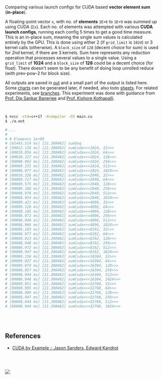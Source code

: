 Comparing various launch configs for CUDA based **vector element sum**
(**in-place**).

A floating-point vector `x`, with no. of **elements** `1E+6` to `1E+9` was
summed up using CUDA (`Σx`). Each no. of elements was attempted with
various **CUDA launch configs**, running each config 5 times to get a good
time measure. This is an in-place sum, meaning the single sum values is
calculated entirely by the GPU. This is done using either 2 (if `grid_limit`
is `1024`) or 3 kernel calls (otherwise). A `block_size` of `128`
(decent choice for sum) is used for *2nd* kernel, if there are 3 kernels.
Sum here represents any reduction operation that processes several values
to a single value. Using a `grid_limit` of **1024** and a `block_size` of
**128** could be a decent choice (for float). There doesn't seem to be
any benefit of doing loop unrolled reduce (with prev-pow-2 for block size).

All outputs are saved in [out](out/) and a small part of the output is listed
here. Some [charts] can be generated later, if needed, also todo [sheets]. For
related experiments, see [branches]. This experiment was done with guidance
from [Prof. Dip Sankar Banerjee] and [Prof. Kishore Kothapalli].


<br>

```bash
$ nvcc -std=c++17 -Xcompiler -O3 main.cu
$ ./a.out

# ...
#
# # Elements 1e+09
# [01443.514 ms] [21.300482] sumSeq
# [00012.136 ms] [21.300482] sumCuda<<<1024, 32>>>
# [00010.856 ms] [21.300482] sumCuda<<<1024, 64>>>
# [00010.127 ms] [21.300482] sumCuda<<<1024, 128>>>
# [00008.992 ms] [21.300482] sumCuda<<<1024, 256>>>
# [00009.231 ms] [21.300482] sumCuda<<<1024, 512>>>
# [00008.977 ms] [21.300482] sumCuda<<<1024, 1024>>>
# [00010.326 ms] [21.300482] sumCuda<<<2048, 32>>>
# [00009.717 ms] [21.300482] sumCuda<<<2048, 64>>>
# [00009.575 ms] [21.300482] sumCuda<<<2048, 128>>>
# [00009.188 ms] [21.300482] sumCuda<<<2048, 256>>>
# [00008.978 ms] [21.300482] sumCuda<<<2048, 512>>>
# [00008.954 ms] [21.300482] sumCuda<<<2048, 1024>>>
# [00009.421 ms] [21.300482] sumCuda<<<4096, 32>>>
# [00009.120 ms] [21.300482] sumCuda<<<4096, 64>>>
# [00009.105 ms] [21.300482] sumCuda<<<4096, 128>>>
# [00008.972 ms] [21.300482] sumCuda<<<4096, 256>>>
# [00008.949 ms] [21.300482] sumCuda<<<4096, 512>>>
# [00008.966 ms] [21.300482] sumCuda<<<4096, 1024>>>
# [00009.103 ms] [21.300482] sumCuda<<<8192, 32>>>
# [00008.977 ms] [21.300482] sumCuda<<<8192, 64>>>
# [00009.013 ms] [21.300482] sumCuda<<<8192, 128>>>
# [00008.948 ms] [21.300482] sumCuda<<<8192, 256>>>
# [00008.972 ms] [21.300482] sumCuda<<<8192, 512>>>
# [00008.947 ms] [21.300482] sumCuda<<<8192, 1024>>>
# [00009.156 ms] [21.300482] sumCuda<<<16384, 32>>>
# [00009.037 ms] [21.300482] sumCuda<<<16384, 64>>>
# [00009.079 ms] [21.300482] sumCuda<<<16384, 128>>>
# [00008.957 ms] [21.300482] sumCuda<<<16384, 256>>>
# [00008.944 ms] [21.300482] sumCuda<<<16384, 512>>>
# [00008.946 ms] [21.300482] sumCuda<<<16384, 1024>>>
# [00009.051 ms] [21.300482] sumCuda<<<32768, 32>>>
# [00008.995 ms] [21.300482] sumCuda<<<32768, 64>>>
# [00008.989 ms] [21.300482] sumCuda<<<32768, 128>>>
# [00008.947 ms] [21.300482] sumCuda<<<32768, 256>>>
# [00008.944 ms] [21.300482] sumCuda<<<32768, 512>>>
# [00008.944 ms] [21.300482] sumCuda<<<32768, 1024>>>
```

<br>
<br>


## References

- [CUDA by Example :: Jason Sanders, Edward Kandrot](https://www.slideshare.net/SubhajitSahu/cuda-by-example-notes)

<br>
<br>

[![](https://i.imgur.com/SrEEKD5.png)](https://www.youtube.com/watch?v=vTdodyhhjww)

[Prof. Dip Sankar Banerjee]: https://sites.google.com/site/dipsankarban/
[Prof. Kishore Kothapalli]: https://cstar.iiit.ac.in/~kkishore/
[branches]: https://github.com/puzzlef/sum-cuda-inplace-adjust-launch/branches
[charts]: https://wolfram77.github.io
[sheets]: https://wolfram77.github.io
